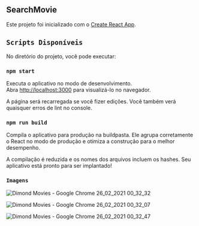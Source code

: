 ## SearchMovie

Este projeto foi inicializado com o [Create React App](https://github.com/facebook/create-react-app).

## `Scripts Disponíveis`

No diretório do projeto, você pode executar:

### `npm start`

Executa o aplicativo no modo de desenvolvimento.
<br />
Abra [http://localhost:3000](http://localhost:3000) para visualizá-lo no navegador.

A página será recarregada se você fizer edições.
Você também verá quaisquer erros de lint no console.

### `npm run build`

Compila o aplicativo para produção na buildpasta.
Ele agrupa corretamente o React no modo de produção e otimiza a construção para o melhor desempenho.

A compilação é reduzida e os nomes dos arquivos incluem os hashes.
Seu aplicativo está pronto para ser implantado!

### `Imagens`

![Dimond Movies - Google Chrome 26_02_2021 00_32_32](https://user-images.githubusercontent.com/56974829/109298445-8548ce00-782b-11eb-91a0-8401c34ff20b.png)


![Dimond Movies - Google Chrome 26_02_2021 00_32_07](https://user-images.githubusercontent.com/56974829/109297350-c2ac5c00-7829-11eb-8d3a-7596c60ad77e.png)

![Dimond Movies - Google Chrome 26_02_2021 00_32_47](https://user-images.githubusercontent.com/56974829/109298402-7104d100-782b-11eb-8ad2-81a324844b45.png)
